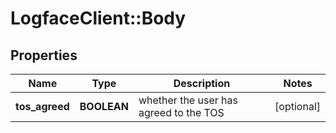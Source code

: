 # LogfaceClient::Body

## Properties
Name | Type | Description | Notes
------------ | ------------- | ------------- | -------------
**tos_agreed** | **BOOLEAN** | whether the user has agreed to the TOS | [optional] 


